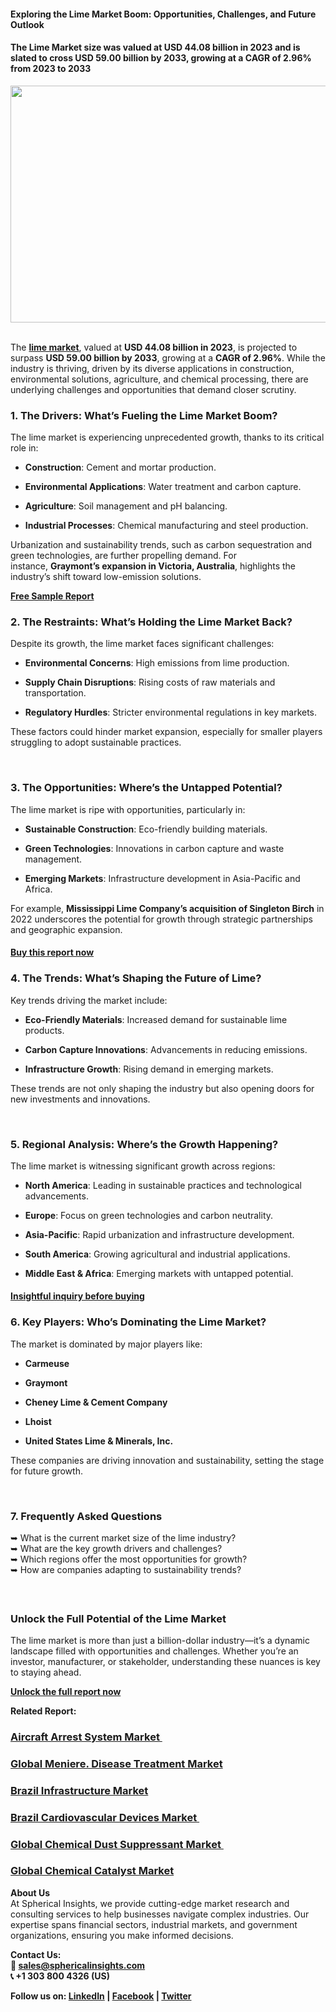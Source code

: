 
<h4><strong>Exploring the Lime Market Boom: Opportunities, Challenges, and Future Outlook</strong></h4>
<h4><strong>The Lime Market size was valued at USD 44.08 billion in 2023 and is slated to cross USD 59.00 billion by 2033, growing at a CAGR of 2.96% from 2023 to 2033</strong></h4>
<p style="text-align: center;"><img src="https://vipon.s3.amazonaws.com/img/4140775e4a21d745802f09b5387d04f7c775e17fb651c6.png" alt="" width="649" height="379" /><strong>&nbsp;</strong></p>
<p>The&nbsp;<strong><a href="https://www.sphericalinsights.com/reports/lime-market" target="_blank" rel="noopener">lime market</a></strong>, valued at&nbsp;<strong>USD 44.08 billion in 2023</strong>, is projected to surpass&nbsp;<strong>USD 59.00 billion by 2033</strong>, growing at a&nbsp;<strong>CAGR of 2.96%</strong>. While the industry is thriving, driven by its diverse applications in construction, environmental solutions, agriculture, and chemical processing, there are underlying challenges and opportunities that demand closer scrutiny.</p>
<h3><strong>1. The Drivers: What&rsquo;s Fueling the Lime Market Boom?</strong></h3>
<p>The lime market is experiencing unprecedented growth, thanks to its critical role in:</p>
<ul>
<li>
<p><strong>Construction</strong>: Cement and mortar production.</p>
</li>
<li>
<p><strong>Environmental Applications</strong>: Water treatment and carbon capture.</p>
</li>
<li>
<p><strong>Agriculture</strong>: Soil management and pH balancing.</p>
</li>
<li>
<p><strong>Industrial Processes</strong>: Chemical manufacturing and steel production.</p>
</li>
</ul>
<p>Urbanization and sustainability trends, such as carbon sequestration and green technologies, are further propelling demand. For instance,&nbsp;<strong>Graymont&rsquo;s expansion in Victoria, Australia</strong>, highlights the industry&rsquo;s shift toward low-emission solutions.</p>
<p><strong><a href="https://www.sphericalinsights.com/request-sample/7897" target="_blank" rel="noopener">Free&nbsp;Sample Report</a></strong></p>
<h3><strong>2. The Restraints: What&rsquo;s Holding the Lime Market Back?</strong></h3>
<p>Despite its growth, the lime market faces significant challenges:</p>
<ul>
<li>
<p><strong>Environmental Concerns</strong>: High emissions from lime production.</p>
</li>
<li>
<p><strong>Supply Chain Disruptions</strong>: Rising costs of raw materials and transportation.</p>
</li>
<li>
<p><strong>Regulatory Hurdles</strong>: Stricter environmental regulations in key markets.</p>
</li>
</ul>
<p>These factors could hinder market expansion, especially for smaller players struggling to adopt sustainable practices.</p>
<p>&nbsp;</p>
<h3><strong>3. The Opportunities: Where&rsquo;s the Untapped Potential?</strong></h3>
<p>The lime market is ripe with opportunities, particularly in:</p>
<ul>
<li>
<p><strong>Sustainable Construction</strong>: Eco-friendly building materials.</p>
</li>
<li>
<p><strong>Green Technologies</strong>: Innovations in carbon capture and waste management.</p>
</li>
<li>
<p><strong>Emerging Markets</strong>: Infrastructure development in Asia-Pacific and Africa.</p>
</li>
</ul>
<p>For example,&nbsp;<strong>Mississippi Lime Company&rsquo;s acquisition of Singleton Birch</strong>&nbsp;in 2022 underscores the potential for growth through strategic partnerships and geographic expansion.</p>
<h4><a href="https://www.sphericalinsights.com/checkout/7897" target="_blank" rel="noopener">Buy this report now</a></h4>
<h3><strong>4. The Trends: What&rsquo;s Shaping the Future of Lime?</strong></h3>
<p>Key trends driving the market include:</p>
<ul>
<li>
<p><strong>Eco-Friendly Materials</strong>: Increased demand for sustainable lime products.</p>
</li>
<li>
<p><strong>Carbon Capture Innovations</strong>: Advancements in reducing emissions.</p>
</li>
<li>
<p><strong>Infrastructure Growth</strong>: Rising demand in emerging markets.</p>
</li>
</ul>
<p>These trends are not only shaping the industry but also opening doors for new investments and innovations.</p>
<p>&nbsp;</p>
<h3><strong>5. Regional Analysis: Where&rsquo;s the Growth Happening?</strong></h3>
<p>The lime market is witnessing significant growth across regions:</p>
<ul>
<li>
<p><strong>North America</strong>: Leading in sustainable practices and technological advancements.</p>
</li>
<li>
<p><strong>Europe</strong>: Focus on green technologies and carbon neutrality.</p>
</li>
<li>
<p><strong>Asia-Pacific</strong>: Rapid urbanization and infrastructure development.</p>
</li>
<li>
<p><strong>South America</strong>: Growing agricultural and industrial applications.</p>
</li>
<li>
<p><strong>Middle East &amp; Africa</strong>: Emerging markets with untapped potential.</p>
</li>
</ul>
<h4><a href="https://www.sphericalinsights.com/inquiry-before-buying/7897" target="_blank" rel="noopener">Insightful inquiry before buying</a></h4>
<h3><strong>6. Key Players: Who&rsquo;s Dominating the Lime Market?</strong></h3>
<p>The market is dominated by major players like:</p>
<ul>
<li>
<p><strong><span style="vertical-align: inherit;"><span style="vertical-align: inherit;">Carmeuse</span></span></strong></p>
</li>
<li>
<p><strong>Graymont</strong></p>
</li>
<li>
<p><strong>Cheney Lime &amp; Cement Company</strong></p>
</li>
<li>
<p><strong>Lhoist</strong></p>
</li>
<li>
<p><strong>United States Lime &amp; Minerals, Inc.</strong></p>
</li>
</ul>
<p>These companies are driving innovation and sustainability, setting the stage for future growth.</p>
<p>&nbsp;</p>
<h3><strong>7. Frequently Asked Questions</strong></h3>
<p>➥ What is the current market size of the lime industry?<br />➥ What are the key growth drivers and challenges?<br />➥ Which regions offer the most opportunities for growth?<br />➥ How are companies adapting to sustainability trends?</p>
<h4>&nbsp;</h4>
<h3><strong>Unlock the Full Potential of the Lime Market</strong></h3>
<p>The lime market is more than just a billion-dollar industry&mdash;it&rsquo;s a dynamic landscape filled with opportunities and challenges. Whether you&rsquo;re an investor, manufacturer, or stakeholder, understanding these nuances is key to staying ahead.</p>
<p><strong><a href="https://www.sphericalinsights.com/reports/lime-market" target="_blank" rel="noopener">Unlock the full report now</a></strong></p>
<p><strong>Related Report:</strong></p>
<h3 class="news-post-title"><strong><a href="https://www.sphericalinsights.com/fr/reports/aircraft-arresting-system-market" target="_blank" rel="noopener">Aircraft Arrest System Market&nbsp;</a></strong></h3>
<h3 class="news-post-title"><strong><a href="https://www.sphericalinsights.com/fr/reports/meniere-s-disease-treatment-market" target="_blank" rel="noopener">Global Meniere. Disease Treatment Market</a></strong></h3>
<h3 class="news-post-title"><strong><a href="https://www.sphericalinsights.com/de/reports/brazil-infrastructure-market" target="_blank" rel="noopener">Brazil Infrastructure Market</a></strong></h3>
<h3 class="news-post-title"><strong><a href="https://www.sphericalinsights.com/de/reports/brazil-cardiovascular-devices-market" target="_blank" rel="noopener">Brazil Cardiovascular Devices Market&nbsp;</a></strong></h3>
<h3><strong><a href="https://www.globenewswire.com/news-release/2024/09/10/2943365/0/en/Global-Chemical-Dust-Suppressant-Market-Size-To-Worth-USD-12-56-Billion-By-2033-CAGR-Of-5-43.html" target="_blank" rel="noopener">Global Chemical Dust Suppressant Market&nbsp;</a></strong></h3>
<h3><strong><a href="https://www.globenewswire.com/news-release/2024/09/09/2942517/0/en/Global-Chemical-Catalyst-Market-Size-To-Worth-USD-64-10-Billion-By-2033-CAGR-Of-4-69.html" target="_blank" rel="noopener">Global Chemical Catalyst Market</a></strong></h3>
<p><strong>About Us</strong><br />At Spherical Insights, we provide cutting-edge market research and consulting services to help businesses navigate complex industries. Our expertise spans financial sectors, industrial markets, and government organizations, ensuring you make informed decisions.</p>
<p><strong>Contact Us:</strong><br />📧<strong>&nbsp;<a href="mailto:sales@sphericalinsights.com" target="_blank" rel="noopener noreferrer">sales@sphericalinsights.com</a></strong><br /><strong>📞 +1 303 800 4326 (US)</strong></p>
<p><strong>Follow us on:&nbsp;<a href="https://chat.deepseek.com/a/chat/s/16c901e3-b2fe-42f7-975d-af531beaa147" target="_blank" rel="noopener noreferrer">LinkedIn</a>&nbsp;|&nbsp;<a href="https://chat.deepseek.com/a/chat/s/16c901e3-b2fe-42f7-975d-af531beaa147" target="_blank" rel="noopener noreferrer">Facebook</a>&nbsp;|&nbsp;<a href="https://chat.deepseek.com/a/chat/s/16c901e3-b2fe-42f7-975d-af531beaa147" target="_blank" rel="noopener noreferrer">Twitter</a></strong></p>
